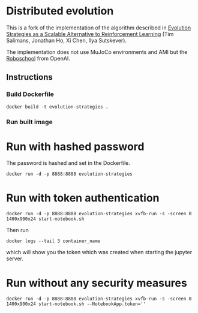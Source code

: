 # Distributed evolution

This is a fork of the implementation of the algorithm described in [Evolution Strategies as a Scalable Alternative to Reinforcement Learning](https://arxiv.org/abs/1703.03864) (Tim Salimans, Jonathan Ho, Xi Chen, Ilya Sutskever).

The implementation does not use MuJoCo environments and AMI but the [Roboschool](https://github.com/openai/roboschool/) from OpenAI. 

## Instructions

### Build Dockerfile

`docker build -t evolution-strategies .`

### Run built image

# Run with hashed password

The password is hashed and set in the Dockerfile.

`docker run -d -p 8888:8888 evolution-strategies`

# Run with token authentication

`docker run -d -p 8888:8888 evolution-strategies xvfb-run -s -screen 0 1400x900x24 start-notebook.sh`

Then run

`docker logs --tail 3 container_name`

which will show you the token which was created when starting the jupyter server.

# Run without any security measures

`docker run -d -p 8888:8888 evolution-strategies xvfb-run -s -screen 0 1400x900x24 start-notebook.sh --NotebookApp.token=''`